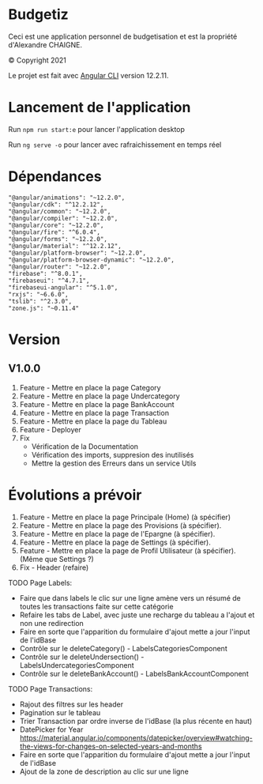# Budgetiz

Ceci est une application personnel de budgetisation et est la propriété d'Alexandre CHAIGNE.

© Copyright 2021

Le projet est fait avec [Angular CLI](https://github.com/angular/angular-cli) version 12.2.11.

# Lancement de l'application

Run `npm run start:e` pour lancer l'application desktop

Run `ng serve -o` pour lancer avec rafraichissement en temps réel

# Dépendances
    "@angular/animations": "~12.2.0",
    "@angular/cdk": "^12.2.12",
    "@angular/common": "~12.2.0",
    "@angular/compiler": "~12.2.0",
    "@angular/core": "~12.2.0",
    "@angular/fire": "^6.0.4",
    "@angular/forms": "~12.2.0",
    "@angular/material": "^12.2.12",
    "@angular/platform-browser": "~12.2.0",
    "@angular/platform-browser-dynamic": "~12.2.0",
    "@angular/router": "~12.2.0",
    "firebase": "^8.0.1",
    "firebaseui": "^4.7.1",
    "firebaseui-angular": "^5.1.0",
    "rxjs": "~6.6.0",
    "tslib": "^2.3.0",
    "zone.js": "~0.11.4"

# Version

## V1.0.0

1. Feature - Mettre en place la page Category
2. Feature - Mettre en place la page Undercategory
3. Feature - Mettre en place la page BankAccount
4. Feature - Mettre en place la page Transaction
5. Feature - Mettre en place la page du Tableau
6. Feature - Deployer
7. Fix 
    - Vérification de la Documentation
    - Vérification des imports, suppresion des inutilisés
    - Mettre la gestion des Erreurs dans un service Utils


# Évolutions a prévoir

1. Feature - Mettre en place la page Principale (Home) (à spécifier)
2. Feature - Mettre en place la page des Provisions (à spécifier).
3. Feature - Mettre en place la page de l'Epargne (à spécifier).
4. Feature - Mettre en place la page de Settings (à spécifier).
5. Feature - Mettre en place la page de Profil Utilisateur (à spécifier). (Même que Settings ?)
6. Fix - Header (refaire)

TODO Page Labels:
- Faire que dans labels le clic sur une ligne amène vers un résumé de toutes les transactions faite sur cette catégorie
- Refaire les tabs de Label, avec juste une recharge du tableau a l'ajout et non une redirection
- Faire en sorte que l'apparition du formulaire d'ajout mette a jour l'input de l'idBase
- Contrôle sur le deleteCategory() - LabelsCategoriesComponent
- Contrôle sur le deleteUndersection() - LabelsUndercategoriesComponent
- Contrôle sur le deleteBankAccount() - LabelsBankAccountComponent

TODO Page Transactions:

- Rajout des filtres sur les header
- Pagination sur le tableau
- Trier Transaction par ordre inverse de l'idBase (la plus récente en haut)
- DatePicker for Year https://material.angular.io/components/datepicker/overview#watching-the-views-for-changes-on-selected-years-and-months 
- Faire en sorte que l'apparition du formulaire d'ajout mette a jour l'input de l'idBase
- Ajout de la zone de description au clic sur une ligne